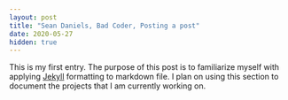 ```yaml
---
layout: post
title: "Sean Daniels, Bad Coder, Posting a post"
date: 2020-05-27
hidden: true
---
```


This is my first entry. The purpose of this post is to familiarize myself with applying  [Jekyll](http://jeyllrb.com) formatting to markdown file. I plan on using this section to document the projects that I am currently working on.

